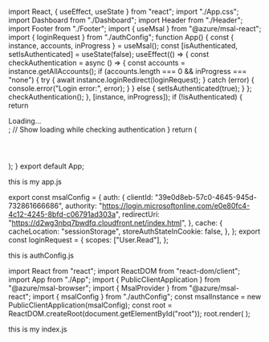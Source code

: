 import React, { useEffect, useState } from "react";
import "./App.css";
import Dashboard from "./Dashboard";
import Header from "./Header";
import Footer from "./Footer";
import { useMsal } from "@azure/msal-react";
import { loginRequest } from "./authConfig";
function App() {
  const { instance, accounts, inProgress } = useMsal();
  const [isAuthenticated, setIsAuthenticated] = useState(false);
  useEffect(() => {
    const checkAuthentication = async () => {
      const accounts = instance.getAllAccounts();
      if (accounts.length === 0 && inProgress === "none") {
        try {
          await instance.loginRedirect(loginRequest);
        } catch (error) {
          console.error("Login error:", error);
        }
      } else {
        setIsAuthenticated(true);
      }
    };
    checkAuthentication();
  }, [instance, inProgress]);
  if (!isAuthenticated) {
    return <div>Loading...</div>; // Show loading while checking authentication
  }
  return (
    <div className="App">
      <Header />
      <Dashboard />
      <Footer />
    </div>
  );
}
export default App;

this is my app.js

export const msalConfig = {
  auth: {
    clientId: "39e0d8eb-57c0-4645-945d-732861666686",
    authority:
      "https://login.microsoftonline.com/e0e80fc4-4c12-4245-8bfd-c06791ad303a",
    redirectUri: "https://d2wg3nbq7bwdfq.cloudfront.net/index.html",
  },
  cache: {
    cacheLocation: "sessionStorage",
    storeAuthStateInCookie: false,
  },
};
export const loginRequest = {
  scopes: ["User.Read"],
};

this is authConfig.js

import React from "react";
import ReactDOM from "react-dom/client";
import App from "./App";
import { PublicClientApplication } from "@azure/msal-browser";
import { MsalProvider } from "@azure/msal-react";
import { msalConfig } from "./authConfig";
const msalInstance = new PublicClientApplication(msalConfig);
const root = ReactDOM.createRoot(document.getElementById("root"));
root.render(
  <MsalProvider instance={msalInstance}>
    <App />
  </MsalProvider>
);


this is my index.js
